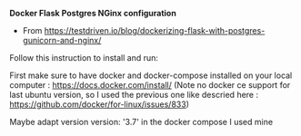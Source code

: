 **Docker Flask Postgres NGinx configuration**

 * From https://testdriven.io/blog/dockerizing-flask-with-postgres-gunicorn-and-nginx/

 Follow this instruction to install and run:

 First make sure to have docker and docker-compose installed on your local computer : https://docs.docker.com/install/
 (Note no docker ce support for last ubuntu version, so I used the previous one like descried here : https://github.com/docker/for-linux/issues/833)

Maybe adapt version
version: '3.7' in the docker compose I used mine
